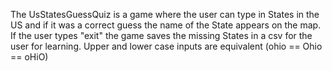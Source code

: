The UsStatesGuessQuiz is a game where the user can type in States in the US and if it was a correct guess the name of the State appears on the map.
If the user types "exit" the game saves the missing States in a csv for the user for learning.
Upper and lower case inputs are equivalent (ohio == Ohio == oHiO)
